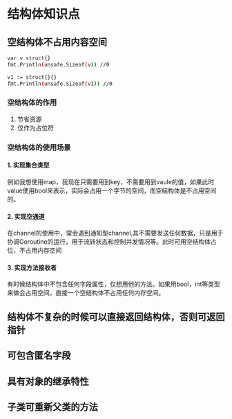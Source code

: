 # 结构体知识点

## 空结构体不占用内容空间

```sh
var v struct{}
fmt.Println(unsafe.Sizeof(v)) //0

v1 := struct{}{}
fmt.Println(unsafe.Sizeof(v1)) //0
```

### 空结构体的作用
1. 节省资源
2. 仅作为占位符

### 空结构体的使用场景
#### 1. 实现集合类型
例如我想使用map，我现在只需要用到key，不需要用到vaule的值，如果此时value使用bool来表示，实际会占用一个字节的空间，而空结构体是不占用空间的。

#### 2. 实现空通道
在channel的使用中，常会遇到通知型channel,其不需要发送任何数据，只是用于协调Goroutine的运行，用于流转状态和控制并发情况等。此时可用空结构体占位，不占用内存空间

#### 3. 实现方法接收者
有时候结构体中不包含任何字段属性，仅想用他的方法。如果用bool，int等类型来做会占用空间，直接一个空结构体不占用任何内存空间。


## 结构体不复杂的时候可以直接返回结构体，否则可返回指针

## 可包含匿名字段

## 具有对象的继承特性

## 子类可重新父类的方法

